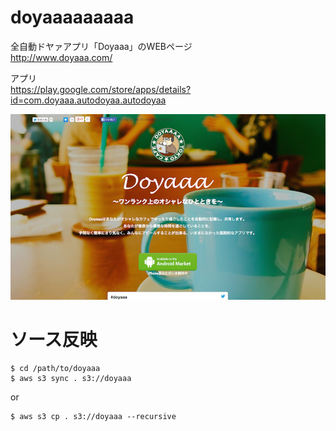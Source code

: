 doyaaaaaaaaa
======

全自動ドヤァアプリ「Doyaaa」のWEBページ  
http://www.doyaaa.com/

アプリ  
https://play.google.com/store/apps/details?id=com.doyaaa.autodoyaa.autodoyaa

![screen_shot](/images/screen_shot.png)


# ソース反映
```
$ cd /path/to/doyaaa
$ aws s3 sync . s3://doyaaa
```
or
```
$ aws s3 cp . s3://doyaaa --recursive
```




